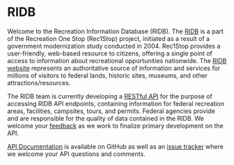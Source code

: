 # RIDB

Welcome to the Recreation Information Database (RIDB). The [RIDB](http://ridb.recreation.gov/) is a part of the Recreation One Stop (Rec1Stop) project, initiated as a result of a government modernization study conducted in 2004. Rec1Stop provides a user-friendly, web-based resource to citizens, offering a single point of access to information about recreational opportunities nationwide. The [RIDB website](http://ridb.recreation.gov/) represents an authoritative source of information and services for millions of visitors to federal lands, historic sites, museums, and other attractions/resources.

The RIDB team is currently developing a [RESTful API](http://ridb-dev.nsitellc.com/docs/api/v1/) for the purpose of accessing RIDB API endpoints, containing information for federal recreation areas, facilities, campsites, tours, and permits. Federal agencies provide and are responsible for the quality of data contained in the RIDB. We welcome your [feedback](https://github.com/USDA/RIDB/issues) as we work to finalize primary development on the API.

[API Documentation](https://github.com/USDA/RIDB/wiki) is available on GitHub as well as an [issue tracker](https://github.com/USDA/RIDB/issues) where we welcome your API questions and comments.
